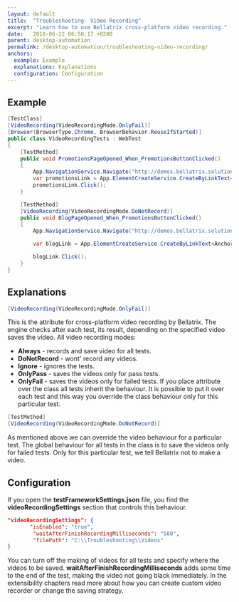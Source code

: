 ```yaml
---
layout: default
title:  "Troubleshooting- Video Recording"
excerpt: "Learn how to use Bellatrix cross-platform video recording."
date:   2018-06-22 06:50:17 +0200
parent: desktop-automation
permalink: /desktop-automation/troubleshooting-video-recording/
anchors:
  example: Example
  explanations: Explanations
  configuration: Configuration
---
```

Example
-------
```csharp
[TestClass]
[VideoRecording(VideoRecordingMode.OnlyFail)]
[Browser(BrowserType.Chrome, BrowserBehavior.ReuseIfStarted)]
public class VideoRecordingTests : WebTest
{
    [TestMethod]
    public void PromotionsPageOpened_When_PromotionsButtonClicked()
    {
        App.NavigationService.Navigate("http://demos.bellatrix.solutions/");
        var promotionsLink = App.ElementCreateService.CreateByLinkText<Anchor>("Promotions");
        promotionsLink.Click();
    }

    [TestMethod]
    [VideoRecording(VideoRecordingMode.DoNotRecord)]
    public void BlogPageOpened_When_PromotionsButtonClicked()
    {
        App.NavigationService.Navigate("http://demos.bellatrix.solutions/");

        var blogLink = App.ElementCreateService.CreateByLinkText<Anchor>("Blog");

        blogLink.Click();
    }
}
```

Explanations
------------
```csharp
[VideoRecording(VideoRecordingMode.OnlyFail)]
```
This is the attribute for cross-platform video recording by Bellatrix. The engine checks after each test, its result, depending on the specified video saves the video.
All video recording modes:
- **Always** - records and save video for all tests.
- **DoNotRecord** - wont' record any videos.
- **Ignore** - ignores the tests.
- **OnlyPass** - saves the videos only for pass tests.
- **OnlyFail** - saves the videos only for failed tests.
If you place attribute over the class all tests inherit the behaviour. It is possible to put it over each test and this way you override the class behaviour only for this particular test.
```csharp
[TestMethod]
[VideoRecording(VideoRecordingMode.DoNotRecord)]
```
As mentioned above we can override the video behaviour for a particular test. The global behaviour for all tests in the class is to save the videos only for failed tests. Only for this particular test, we tell Bellatrix not to make a video.

Configuration
-------------
If you open the **testFrameworkSettings.json** file, you find the **videoRecordingSettings** section that controls this behaviour.
```json
"videoRecordingSettings": {
       "isEnabled": "true",
        "waitAfterFinishRecordingMilliseconds": "500",
        "filePath": "C:\\Troubleshooting\\Videos"
}
```
You can turn off the making of videos for all tests and specify where the videos to be saved. **waitAfterFinishRecordingMilliseconds** adds some time to the end of the test, making the video not going black immediately. In the extensibility chapters read more about how you can create custom video recorder or change the saving strategy.